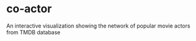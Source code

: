 # co-actor
An interactive visualization showing the network of popular movie actors from TMDB database
